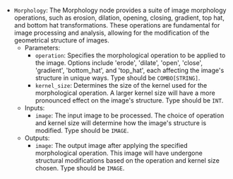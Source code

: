 - `Morphology`: The Morphology node provides a suite of image morphology operations, such as erosion, dilation, opening, closing, gradient, top hat, and bottom hat transformations. These operations are fundamental for image processing and analysis, allowing for the modification of the geometrical structure of images.
    - Parameters:
        - `operation`: Specifies the morphological operation to be applied to the image. Options include 'erode', 'dilate', 'open', 'close', 'gradient', 'bottom_hat', and 'top_hat', each affecting the image's structure in unique ways. Type should be `COMBO[STRING]`.
        - `kernel_size`: Determines the size of the kernel used for the morphological operation. A larger kernel size will have a more pronounced effect on the image's structure. Type should be `INT`.
    - Inputs:
        - `image`: The input image to be processed. The choice of operation and kernel size will determine how the image's structure is modified. Type should be `IMAGE`.
    - Outputs:
        - `image`: The output image after applying the specified morphological operation. This image will have undergone structural modifications based on the operation and kernel size chosen. Type should be `IMAGE`.

